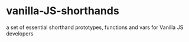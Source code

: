 # vanilla-JS-shorthands
a set of essential shorthand prototypes, functions and vars for Vanilla JS developers
